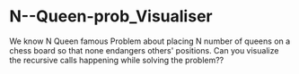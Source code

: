 # N--Queen-prob_Visualiser
We know N Queen famous Problem about placing N number of queens on a chess board so that none endangers others' positions. Can you visualize the recursive calls happening while solving the problem??
